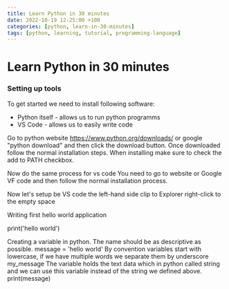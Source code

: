 ```yaml
---
title: Learn Python in 30 minutes
date: 2022-10-19 12:25:00 +100
categories: [python, learn-in-30-minutes]
tags: [python, learning, tutorial, programming-language]
---
```


# Learn Python in 30 minutes

### Setting up tools

To get started we need to install following software:
- Python itself - allows us to run python programms
- VS Code - allows us to easily write code

Go to python website https://www.python.org/downloads/ or google "python download" and then click the download button. 
Once downloaded follow the normal installation steps. When installing make sure to check the add to PATH checkbox.

Now do the same process for vs code You need to go to website or Google VF code and then follow the normal installation process.

Now let's setup be VS code the left-hand side clip to Explorer right-click to the empty space 

Writing first hello world application

print('hello world') 

Creating a variable in python. The name should be as descriptive as possible.
message = 'hello world'
By convention  variables start with lowercase, if we have multiple words we separate them by underscore my_message
The variable holds the text data which in python called string and we can use this variable instead of the string we defined above.
print(message)

